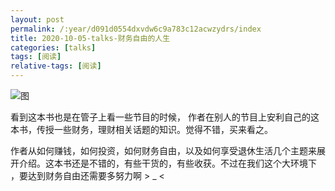 ```yaml
---
layout: post
permalink: /:year/d091d0554dxvdw6c9a783c12acwzydrs/index
title: 2020-10-05-talks-财务自由的人生
categories: [talks]
tags: [阅读]
relative-tags: [阅读]
---
```


![图](https://gitee.com/linxingyang/at-2020-10-02-image/raw/master/image/T-talks/image/2020/books/cwzydrs.jpg)



看到这本书也是在管子上看一些节目的时候， 作者在别人的节目上安利自己的这本书，传授一些财务，理财相关话题的知识。觉得不错，买来看之。

作者从如何赚钱，如何投资，如何财务自由，以及如何享受退休生活几个主题来展开介绍。这本书还是不错的，有些干货的，有些收获。不过在我们这个大环境下 ，要达到财务自由还需要多努力啊 > _ <